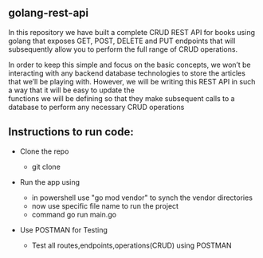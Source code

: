 ## golang-rest-api
In this repository we have built a complete CRUD REST API for books using golang that exposes GET, POST, DELETE and PUT endpoints that will subsequently allow 
you to perform the full range of CRUD operations.

In order to keep this simple and focus on the basic concepts, we won’t be interacting with any backend database technologies to store
the articles that we’ll be playing with. However, we will be writing this REST API in such a way that it will be easy to update the  
functions we will be defining so that they make subsequent calls to a database to perform any necessary CRUD operations 

## Instructions to run code:
-  Clone the repo
     * git clone
  
 - Run the app using
     * in powershell use "go mod vendor" to synch the vendor directories 
     * now use specific file name to run the project
     * command go run main.go

 - Use POSTMAN for Testing
    * Test all routes,endpoints,operations(CRUD) using POSTMAN
